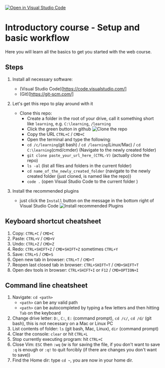 [![Open in Visual Studio Code](https://classroom.github.com/assets/open-in-vscode-c66648af7eb3fe8bc4f294546bfd86ef473780cde1dea487d3c4ff354943c9ae.svg)](https://classroom.github.com/online_ide?assignment_repo_id=9583529&assignment_repo_type=AssignmentRepo)
# Introductory course - Setup and basic workflow

Here you will learn all the basics to get you started with the web course.

## Steps

1. Install all necessary software:

   - (Visual Studio Code)[https://code.visualstudio.com/]
   - (Git)[https://git-scm.com/]

2. Let's get this repo to play around with it

   - Clone this repo:
     - Create a folder in the root of your drive, call it something short like `learning`, e.g. `C:\learning`, `/learning`
     - Click the green button in github
       ![Clone the repo](images/CloneRepo.png 'Clone Repo')
     - Copy the URL `CTRL+C` / `CMD+C`
     - Open the terminal and type the following:
     - `cd /c/learning`(git bash) / `cd /learning`(Linux/Mac) / `cd C:\learning`(cmd/cmder) (Navigate to the newly created folder)
     - `git clone paste_your_url_here_(CTRL-V)` (actually clone the repo)
     - `ls -al` (list all files and folders in the current folder)
     - `cd name_of_the_newly_created_folder` (navigate to the newly created folder (just cloned, is named like the repo))
     - `code .` (open Visual Studio Code to the current folder )

3. Install the recommended plugins
   - just click the `Install` button on the message in the bottom right of Visual Studio Code
     ![Install recommended Plugins](images/RecommendedPlugins.png 'How to install recommended plugins')

## Keyboard shortcut cheatsheet

1. Copy: `CTRL+C` / `CMD+C`
2. Paste: `CTRL+V` / `CMD+V`
3. Undo: `CTRL+Z` / `CMD+Z`
4. Redo: `CTRL+SHIFT+Z` / `CMD+SHIFT+Z` sometimes `CTRL+Y`
5. Save: `CTRL+S` / `CMD+S`
6. Open new tab in browser: `CTRL+T` / `CMD+T`
7. Reopen last closed tab in browser: `CTRL+SHIFT+T` / `CMD+SHIFT+T`
8. Open dev tools in browser: `CTRL+SHIFT+I` or `F12` / `CMD+OPTION+I`

## Command line cheatsheet

1. Navigate: `cd <path>`
   - `<path>` can be any valid path
   - `<path>` can be autocompleted by typing a few letters and then hitting `Tab` on the keyboard
2. Change drive letter: `D:`, `C:`, `E:` (command prompt), `cd /c/`, `cd /d/` (git bash), this is not necessary on a Mac or Linux PC
3. List contents of folder: `ls` (git bash, Mac, Linux), `dir` (command prompt)
4. Clear the console: `clear` or hit `CTRL+L`
5. Stop currently executing program: hit `CTRL+C`
6. Close Vim: `ESC` then `:wq` (w is for saving the file, if you don't want to save `:q` is enough or `:q!` to quit forcibly (if there are changes you don't want to save))
7. Find the Home dir: type `cd ~`, you are now in your home dir.
